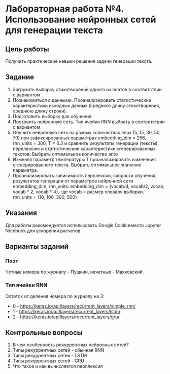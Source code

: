 # Лабораторная работа №4. Использование нейронных сетей для генерации текста 

## Цель работы

Получить практические навыки решения задачи генерации текста.

## Задание

1. Загрузить выборку стихотворений одного из поэтов в соответствии с вариантом.
2. Познакомиться с данными. Проанализировать статистические характеристики исходных данных (среднюю длину стихотворения, среднюю длину строки).
3. Подготовить выборку для обучения.
4. Построить нейронную сеть. Тип ячейки RNN выбрать в соответствии с вариантом.
5. Обучить нейронную сеть на разных количествах эпох (5, 15, 30, 50, 70) при зафиксированных параметрах embedding_dim = 256, rnn_units = 300, T = 0.3 и сравнить результаты генерации (тексты), перплексию и статистические характеристики сгенерированных текстов. Выбрать оптимальное количество эпох
7. Изменяя параметр температуры T проанализировать изменения сгенерированного текста. Выбрать оптимальное значение параметра.
8. Проанализировать зависимость перплексии, скорости обучения, результатов генерации от параметров нейронной сети embedding_dim, rnn_units:
embedding_dim = {vocab/4, vocab/2, vocab, vocab * 2, vocab * 4},  где vocab = размер словаря выборки.  
rnn_units = {10, 100, 300, 500}

## Указания

Для работы рекомендуется использовать Google Colab вместо Jupyter Notebook для ускорения расчетов.

## Варианты заданий

### Поэт

Четные номера по журналу - Пушкин, нечетные - Маяковский. 

### Тип ячейки RNN

Остаток от деления номера по журналу на 3:
* 0 - https://keras.io/api/layers/recurrent_layers/simple_rnn/
* 1 - https://keras.io/api/layers/recurrent_layers/lstm/
* 2 - https://keras.io/api/layers/recurrent_layers/gru/

## Контрольные вопросы

1. В чем особенность рекуррентных нейронных сетей?
2. Типы рекуррентных сетей - обычная RNN
3. Типы рекуррентных сетей - LSTM
4. Типы рекуррентных сетей - GRU
5. Что такое и как вычисляется перплексия



